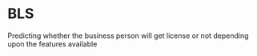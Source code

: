 # BLS
Predicting whether the business person will get license or not depending upon the features available
